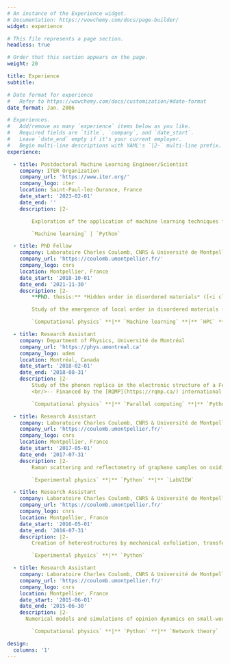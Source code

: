 ```yaml
---
# An instance of the Experience widget.
# Documentation: https://wowchemy.com/docs/page-builder/
widget: experience

# This file represents a page section.
headless: true

# Order that this section appears on the page.
weight: 20

title: Experience
subtitle:

# Date format for experience
#   Refer to https://wowchemy.com/docs/customization/#date-format
date_format: Jan. 2006

# Experiences.
#   Add/remove as many `experience` items below as you like.
#   Required fields are `title`, `company`, and `date_start`.
#   Leave `date_end` empty if it's your current employer.
#   Begin multi-line descriptions with YAML's `|2-` multi-line prefix.
experience:

  - title: Postdoctoral Machine Learning Engineer/Scientist
    company: ITER Organization
    company_url: 'https://www.iter.org/'
    company_logo: iter
    location: Saint-Paul-lez-Durance, France
    date_start: '2023-02-01'
    date_end: ''
    description: |2-

        Exploration of the application of machine learning techniques for improving the verification and calibration of numerical models and algorithms when compared to operational measurements. Development of machine learning approaches for the calibration of machine monitoring.

        `Machine learning` | `Python`

  - title: PhD Fellow
    company: Laboratoire Charles Coulomb, CNRS & Université de Montpellier
    company_url: 'https://coulomb.umontpellier.fr/'
    company_logo: cnrs
    location: Montpellier, France
    date_start: '2018-10-01'
    date_end: '2021-11-30'
    description: |2-
        **PhD. thesis:** *Hidden order in disordered materials* ([<i class="fas fa-file-pdf"></i> PDF](https://tel.archives-ouvertes.fr/tel-03600627))

        Study of the emergence of local order in disordered materials (supercooled liquids, glasses) using information theory and various machine learning methods such as clustering and dimensionality reduction. Two hundred hours of teaching in programming and physics.

        `Computational physics` **|** `Machine learning` **|** `HPC` **|** `Python` **|** `C++` **|** `Fortran` **|** `Teaching`

  - title: Research Assistant
    company: Department of Physics, Université de Montréal
    company_url: 'https://phys.umontreal.ca'
    company_logo: udem
    location: Montréal, Canada
    date_start: '2018-02-01'
    date_end: '2018-08-31'
    description: |2-
        Study of the phonon replica in the electronic structure of a FeSe monolayer on top of a SrTiO$_3$ substrate using Density Functional Theory and *ab initio* simulations. Courses on parallel computing (MPI, OpenMP, CUDA).
        <br/>-- Financed by the [RQMP](https://rqmp.ca/) international internship grant program.

        `Computational physics` **|** `Parallel computing` **|** `Python`

  - title: Research Assistant
    company: Laboratoire Charles Coulomb, CNRS & Université de Montpellier
    company_url: 'https://coulomb.umontpellier.fr/'
    company_logo: cnrs
    location: Montpellier, France
    date_start: '2017-05-01'
    date_end: '2017-07-31'
    description: |2-
        Raman scattering and reflectometry of graphene samples on oxidised silicon with a thickness gradient. Development of a LabVIEW app for the automation of experimental measures.

        `Experimental physics` **|** `Python` **|** `LabVIEW`

  - title: Research Assistant
    company: Laboratoire Charles Coulomb, CNRS & Université de Montpellier
    company_url: 'https://coulomb.umontpellier.fr/'
    company_logo: cnrs
    location: Montpellier, France
    date_start: '2016-05-01'
    date_end: '2016-07-31'
    description: |2-
        Creation of heterostructures by mechanical exfoliation, transfer and stacking of 2D crystals. Raman spectroscopy and white-light reflectometry. Redaction of a user manual for an optical miscroscope for Master students.

        `Experimental physics` **|** `Python`

  - title: Research Assistant
    company: Laboratoire Charles Coulomb, CNRS & Université de Montpellier
    company_url: 'https://coulomb.umontpellier.fr/'
    company_logo: cnrs
    location: Montpellier, France
    date_start: '2015-06-01'
    date_end: '2015-06-30'
    description: |2-
      Numerical models and simulations of opinion dynamics on small-world networks.

        `Computational physics` **|** `Python` **|** `Network theory`

design:
  columns: '1'
---
```

